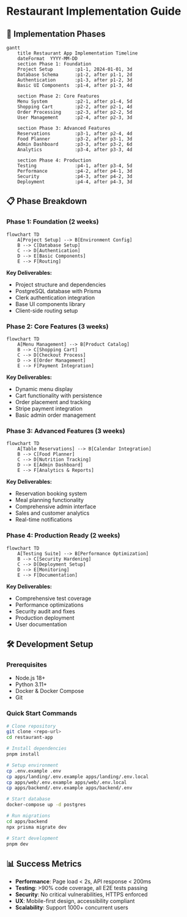 # Restaurant Implementation Guide

## 🚀 Implementation Phases

```mermaid
gantt
    title Restaurant App Implementation Timeline
    dateFormat  YYYY-MM-DD
    section Phase 1: Foundation
    Project Setup        :p1-1, 2024-01-01, 3d
    Database Schema      :p1-2, after p1-1, 2d
    Authentication       :p1-3, after p1-2, 3d
    Basic UI Components  :p1-4, after p1-3, 4d
    
    section Phase 2: Core Features
    Menu System          :p2-1, after p1-4, 5d
    Shopping Cart        :p2-2, after p2-1, 4d
    Order Processing     :p2-3, after p2-2, 5d
    User Management      :p2-4, after p2-3, 3d
    
    section Phase 3: Advanced Features
    Reservations         :p3-1, after p2-4, 4d
    Food Planner         :p3-2, after p3-1, 3d
    Admin Dashboard      :p3-3, after p3-2, 6d
    Analytics            :p3-4, after p3-3, 4d
    
    section Phase 4: Production
    Testing              :p4-1, after p3-4, 5d
    Performance          :p4-2, after p4-1, 3d
    Security             :p4-3, after p4-2, 3d
    Deployment           :p4-4, after p4-3, 3d
```

## 📋 Phase Breakdown

### Phase 1: Foundation (2 weeks)
```mermaid
flowchart TD
    A[Project Setup] --> B[Environment Config]
    B --> C[Database Setup]
    C --> D[Authentication]
    D --> E[Basic Components]
    E --> F[Routing]
```

**Key Deliverables:**
- Project structure and dependencies
- PostgreSQL database with Prisma
- Clerk authentication integration
- Base UI components library
- Client-side routing setup

### Phase 2: Core Features (3 weeks)
```mermaid
flowchart TD
    A[Menu Management] --> B[Product Catalog]
    B --> C[Shopping Cart]
    C --> D[Checkout Process]
    D --> E[Order Management]
    E --> F[Payment Integration]
```

**Key Deliverables:**
- Dynamic menu display
- Cart functionality with persistence
- Order placement and tracking
- Stripe payment integration
- Basic admin order management

### Phase 3: Advanced Features (3 weeks)
```mermaid
flowchart TD
    A[Table Reservations] --> B[Calendar Integration]
    B --> C[Food Planner]
    C --> D[Nutrition Tracking]
    D --> E[Admin Dashboard]
    E --> F[Analytics & Reports]
```

**Key Deliverables:**
- Reservation booking system
- Meal planning functionality
- Comprehensive admin interface
- Sales and customer analytics
- Real-time notifications

### Phase 4: Production Ready (2 weeks)
```mermaid
flowchart TD
    A[Testing Suite] --> B[Performance Optimization]
    B --> C[Security Hardening]
    C --> D[Deployment Setup]
    D --> E[Monitoring]
    E --> F[Documentation]
```

**Key Deliverables:**
- Comprehensive test coverage
- Performance optimizations
- Security audit and fixes
- Production deployment
- User documentation

## 🛠️ Development Setup

### Prerequisites
- Node.js 18+
- Python 3.11+
- Docker & Docker Compose
- Git

### Quick Start Commands
```bash
# Clone repository
git clone <repo-url>
cd restaurant-app

# Install dependencies
pnpm install

# Setup environment
cp .env.example .env
cp apps/landing/.env.example apps/landing/.env.local
cp apps/web/.env.example apps/web/.env.local
cp apps/backend/.env.example apps/backend/.env

# Start database
docker-compose up -d postgres

# Run migrations
cd apps/backend
npx prisma migrate dev

# Start development
pnpm dev
```

## 📊 Success Metrics

- **Performance**: Page load < 2s, API response < 200ms
- **Testing**: >90% code coverage, all E2E tests passing
- **Security**: No critical vulnerabilities, HTTPS enforced
- **UX**: Mobile-first design, accessibility compliant
- **Scalability**: Support 1000+ concurrent users